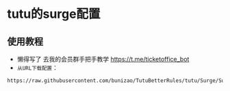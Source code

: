 # tutu的surge配置
## 使用教程

* 懒得写了 去我的会员群手把手教学 https://t.me/ticketoffice_bot
* `从URL下载配置`：
```
https://raw.githubusercontent.com/bunizao/TutuBetterRules/tutu/Surge/Surge.conf
```
